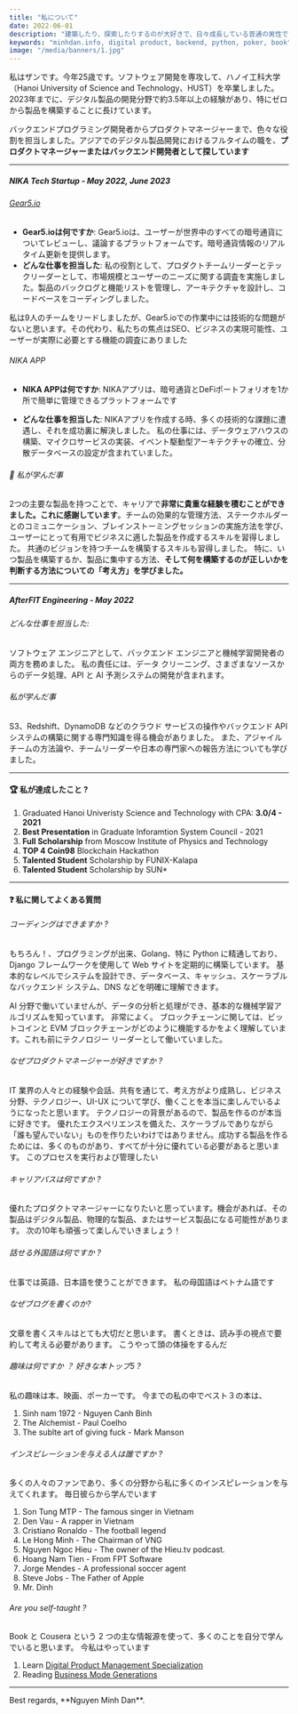 ```yaml
---
title: "私について"
date: 2022-06-01
description: "建築したり、探索したりするのが大好きで、日々成長している普通の男性です。"
keywords: "minhdan.info, digital product, backend, python, poker, book"
image: "/media/banners/1.jpg"
---
```


私はザンです。今年25歳です。ソフトウェア開発を専攻して、ハノイ工科大学（Hanoi University of Science and Technology、HUST）を卒業しました。2023年までに、デジタル製品の開発分野で約3.5年以上の経験があり、特にゼロから製品を構築することに長けています。

バックエンドプログラミング開発者からプロダクトマネージャーまで、色々な役割を担当しました。アジアでのデジタル製品開発におけるフルタイムの職を、**プロダクトマネージャーまたはバックエンド開発者として探しています**

---

##### NIKA Tech Startup - May 2022, June 2023

###### [Gear5.io](https://gear5.io)
- **Gear5.ioは何ですか**:
Gear5.ioは、ユーザーが世界中のすべての暗号通貨についてレビューし、議論するプラットフォームです。暗号通貨情報のリアルタイム更新を提供します。
- **どんな仕事を担当した**:
私の役割として、プロダクトチームリーダーとテックリーダーとして、市場規模とユーザーのニーズに関する調査を実施しました。製品のバックログと機能リストを管理し、アーキテクチャを設計し、コードベースをコーディングしました。

私は9人のチームをリードしましたが、Gear5.ioでの作業中には技術的な問題がないと思います。その代わり、私たちの焦点はSEO、ビジネスの実現可能性、ユーザーが実際に必要とする機能の調査にありました

###### NIKA APP
- **NIKA APPは何ですか**:
NIKAアプリは、暗号通貨とDeFiポートフォリオを1か所で簡単に管理できるプラットフォームです

- **どんな仕事を担当した**:
NIKAアプリを作成する時、多くの技術的な課題に遭遇し、それを成功裏に解決しました。
私の仕事には、データウェアハウスの構築、マイクロサービスの実装、イベント駆動型アーキテクチャの確立、分散データベースの設定が含まれていました。

###### 🙏 私が学んだ事

2つの主要な製品を持つことで、キャリアで**非常に貴重な経験を積むことができました。これに感謝しています**。チームの効果的な管理方法、ステークホルダーとのコミュニケーション、ブレインストーミングセッションの実施方法を学び、ユーザーにとって有用でビジネスに適した製品を作成するスキルを習得しました。
共通のビジョンを持つチームを構築するスキルも習得しました。 特に、いつ製品を構築するか、製品に集中する方法、**そして何を構築するのが正しいかを判断する方法についての「考え方」を学びました。**

---
##### AfterFIT Engineering - May 2022
###### どんな仕事を担当した:
ソフトウェア エンジニアとして、バックエンド エンジニアと機械学習開発者の両方を務めました。 私の責任には、データ クリーニング、さまざまなソースからのデータ処理、API と AI 予測システムの開発が含まれます。
###### 私が学んだ事
S3、Redshift、DynamoDB などのクラウド サービスの操作やバックエンド API システムの構築に関する専門知識を得る機会がありました。 また、アジャイルチームの方法論や、チームリーダーや日本の専門家への報告方法についても学びました。

---
#### 🏆 私が達成したこと ?

1. Graduated Hanoi Univeristy Science and Technology with CPA: **3.0/4 - 2021**
2. **Best Presentation** in Graduate Inforamtion System Council - 2021
3. **Full Scholarship** from Moscow Institute of Physics and Technology
4. **TOP 4 Coin98** Blockchain Hackathon
5. **Talented Student** Scholarship by FUNIX-Kalapa
6. **Talented Student** Scholarship by SUN*

---

#### ❓ 私に関してよくある質問
###### コーディングはできますか ?
もちろん！、プログラミングが出来、Golang、特に Python に精通しており、Django フレームワークを使用して Web サイトを定期的に構築しています。 基本的なレベルでシステムを設計でき、データベース、キャッシュ、スケーラブルなバックエンド システム、DNS などを明確に理解できます。

AI 分野で働いていませんが、データの分析と処理ができ、基本的な機械学習アルゴリズムを知っています。 非常によく。 ブロックチェーンに関しては、ビットコインと EVM ブロックチェーンがどのように機能するかをよく理解しています。これも前にテクノロジー リーダーとして働いていました。

###### なぜプロダクトマネージャーが好きですか ?
IT 業界の人々との経験や会話、共有を通じて、考え方がより成熟し、ビジネス分野、テクノロジー、UI-UX について学び、働くことを本当に楽しんでいるようになったと思います。
テクノロジーの背景があるので、製品を作るのが本当に好きです。 優れたエクスペリエンスを備えた、スケーラブルでありながら「誰も望んでいない」ものを作りたいわけではありません。成功する製品を作るためには、多くのものがあり、すべてが十分に優れている必要があると思います。 このプロセスを実行および管理したい

###### キャリアパスは何ですか ?
優れたプロダクトマネージャーになりたいと思っています。機会があれば、その製品はデジタル製品、物理的な製品、またはサービス製品になる可能性があります。 次の10年も頑張って楽しんでいきましょう！

###### 話せる外国語は何ですか ?
仕事では英語、日本語を使うことができます。 私の母国語はベトナム語です

###### なぜブログを書くのか?
文章を書くスキルはとても大切だと思います。 書くときは、読み手の視点で要約して考える必要があります。 こうやって頭の体操をするんだ
###### 趣味は何ですか ？ 好きな本トップ5 ?
私の趣味は本、映画、ポーカーです。
今までの私の中でベスト３の本は、

1. Sinh nam 1972 - Nguyen Canh Binh
2. The Alchemist - Paul Coelho
3. The sublte art of giving fuck - Mark Manson

###### インスピレーションを与える人は誰ですか ?
多くの人々のファンであり、多くの分野から私に多くのインスピレーションを与えてくれます。 毎日彼らから学んでいます
1. Son Tung MTP - The famous singer in Vietnam
2. Den Vau - A rapper in Vietnam
3. Cristiano Ronaldo - The football legend
4. Le Hong Minh - The Chairman of VNG
5. Nguyen Ngoc Hieu - The owner of the Hieu.tv podcast.
6. Hoang Nam Tien - From FPT Software
7. Jorge Mendes - A professional soccer agent
8. Steve Jobs - The Father of Apple
9. Mr. Dinh

###### Are you self-taught ?
Book と Cousera という 2 つの主な情報源を使って、多くのことを自分で学んでいると思います。 今私はやっています

1. Learn [Digital Product Management Specialization](https://www.coursera.org/specializations/uva-darden-digital-product-management)
2. Reading [Business Mode Generations](https://www.amazon.com/Business-Model-Generation-Visionaries-Challengers/dp/0470876417)

---

<div className="text-center italic">
  Best regards, **Nguyen Minh Dan**.
</div>
